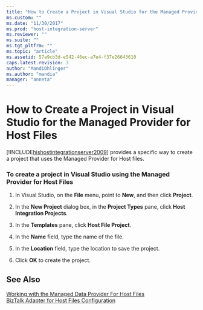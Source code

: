 ```yaml
---
title: "How to Create a Project in Visual Studio for the Managed Provider for Host Files1 | Microsoft Docs"
ms.custom: ""
ms.date: "11/30/2017"
ms.prod: "host-integration-server"
ms.reviewer: ""
ms.suite: ""
ms.tgt_pltfrm: ""
ms.topic: "article"
ms.assetid: 57a9cb3d-e542-46ec-a7e4-f37e26643610
caps.latest.revision: 3
author: "MandiOhlinger"
ms.author: "mandia"
manager: "anneta"
---
```

# How to Create a Project in Visual Studio for the Managed Provider for Host Files
[!INCLUDE[hishostintegrationserver2009](../includes/hishostintegrationserver2009-md.md)] provides a specific way to create a project that uses the Managed Provider for Host files.  
  
### To create a project in Visual Studio using the Managed Provider for Host Files  
  
1.  In Visual Studio, on the **File** menu, point to **New**, and then click **Project**.  
  
2.  In the **New Project** dialog box, in the **Project Types** pane, click **Host Integration Projects**.  
  
3.  In the **Templates** pane, click **Host File Project**.  
  
4.  In the **Name** field, type the name of the file.  
  
5.  In the **Location** field, type the location to save the project.  
  
6.  Click **OK** to create the project.  
  
## See Also  
 [Working with the Managed Data Provider For Host Files](../core/working-with-the-managed-data-provider-for-host-files1.md)   
 [BizTalk Adapter for Host Files Configuration](../core/biztalk-adapter-for-host-files-configuration2.md)